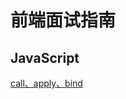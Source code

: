 # 前端面试指南
## JavaScript
[call、apply、bind](https://github.com/stakjun/blog/issues/1 "call、apply、bind")

